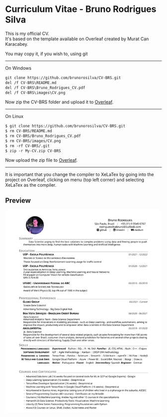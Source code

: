 # Curriculum Vitae - Bruno Rodrigues Silva

This is my official CV. <br>
It's based on the template available on Overleaf created by Murat Can Karacabey.

You may copy it, if you wish to, using git

---
On Windows
```
git clone https://github.com/brunorosilva/CV-BRS.git
del /f CV-BRS\README.md
del /f CV-BRS\Bruno_Rodrigues_CV.pdf
del /f CV-BRS\images\CV.png
```

Now zip the CV-BRS folder and upload it to <a href='https://www.overleaf.com/'>Overleaf</a>.

---

On Linux
```
$ git clone https://github.com/brunorosilva/CV-BRS.git
$ rm CV-BRS/README.md
$ rm CV-BRS/Bruno_Rodrigues_CV.pdf
$ rm CV-BRS/images/CV.png
$ rm -rf CV-BRS/.git
$ zip -r My-CV.zip CV-BRS
```
Now upload the zip file to <a href='https://www.overleaf.com/'>Overleaf</a>.

---

It is important that you change the compiler to XeLaTex by going into the project on Overleaf, clicking on menu (top left corner) and selecting XeLaTex as the compiler. 
## Preview 
<img src='images/CV.png'>
